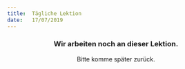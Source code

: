 ```yaml
---
title:  Tägliche Lektion
date:   17/07/2019
---
```


### <center>Wir arbeiten noch an dieser Lektion.</center>
<center>Bitte komme später zurück.</center>